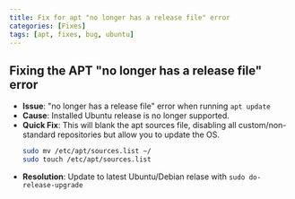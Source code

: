 ```yaml
---
title: Fix for apt "no longer has a release file" error
categories: [Fixes]
tags: [apt, fixes, bug, ubuntu]
---
```


## Fixing the APT "no longer has a release file" error

- **Issue**: "no longer has a release file" error when running `apt update`
- **Cause**: Installed Ubuntu release is no longer supported.
- **Quick Fix**:
  This will blank the apt sources file, disabling all custom/non-standard repositories but allow you to update the OS.
  ```bash
  sudo mv /etc/apt/sources.list ~/
  sudo touch /etc/apt/sources.list
  ```
- **Resolution**: Update to latest Ubuntu/Debian relase with `sudo do-release-upgrade`
